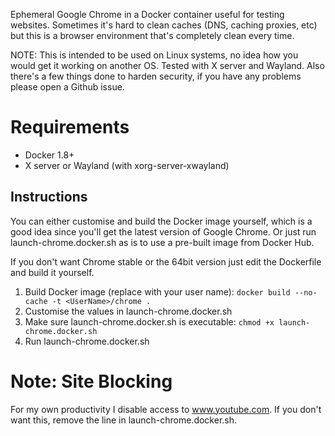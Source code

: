 Ephemeral Google Chrome in a Docker container useful for testing websites. Sometimes it's hard to clean caches (DNS, caching proxies, etc) but this is a browser environment that's completely clean every time.

NOTE: This is intended to be used on Linux systems, no idea how you would get it working on another OS. Tested with X server and Wayland. Also there's a few things done to harden security, if you have any problems please open a Github issue.

# Requirements

* Docker 1.8+
* X server or Wayland (with xorg-server-xwayland)

## Instructions

You can either customise and build the Docker image yourself, which is a good idea since you'll get the latest version of Google Chrome. Or just run launch-chrome.docker.sh as is to use a pre-built image from Docker Hub.

If you don't want Chrome stable or the 64bit version just edit the Dockerfile and build it yourself.

1. Build Docker image (replace with your user name): `docker build --no-cache -t <UserName>/chrome .`
2. Customise the values in launch-chrome.docker.sh
3. Make sure launch-chrome.docker.sh is executable: `chmod +x launch-chrome.docker.sh`
4. Run launch-chrome.docker.sh

# Note: Site Blocking

For my own productivity I disable access to www.youtube.com. If you don't want this, remove the line in launch-chrome.docker.sh.
